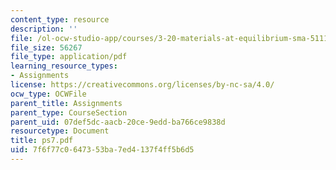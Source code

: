 ```yaml
---
content_type: resource
description: ''
file: /ol-ocw-studio-app/courses/3-20-materials-at-equilibrium-sma-5111-fall-2003/7f6f77c0647353ba7ed4137f4ff5b6d5_ps7.pdf
file_size: 56267
file_type: application/pdf
learning_resource_types:
- Assignments
license: https://creativecommons.org/licenses/by-nc-sa/4.0/
ocw_type: OCWFile
parent_title: Assignments
parent_type: CourseSection
parent_uid: 07def5dc-aacb-20ce-9edd-ba766ce9838d
resourcetype: Document
title: ps7.pdf
uid: 7f6f77c0-6473-53ba-7ed4-137f4ff5b6d5
---
```


